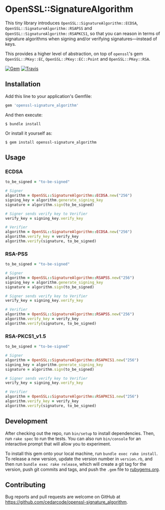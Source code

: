 # OpenSSL::SignatureAlgorithm

This tiny library introduces `OpenSSL::SignatureAlgorithm::ECDSA`, `OpenSSL::SignatureAlgorithm::RSAPSS` and `OpenSSL::SignatureAlgorithm::RSAPKCS1`, so that you can reason in terms of signature algorithms when signing and/or verifying signatures―instead of keys.

This provides a higher level of abstraction, on top of `openssl`'s gem `OpenSSL::PKey::EC`, `OpenSSL::PKey::EC::Point` and `OpenSSL::PKey::RSA`.

[![Gem](https://img.shields.io/gem/v/openssl-signature_algorithm.svg?style=flat-square)](https://rubygems.org/gems/openssl-signature_algorithm)
[![Travis](https://img.shields.io/travis/cedarcode/openssl-signature_algorithm.svg?style=flat-square)](https://travis-ci.org/cedarcode/openssl-signature_algorithm)

## Installation

Add this line to your application's Gemfile:

```ruby
gem 'openssl-signature_algorithm'
```

And then execute:

    $ bundle install

Or install it yourself as:

    $ gem install openssl-signature_algorithm

## Usage

### ECDSA

```ruby
to_be_signed = "to-be-signed"

# Signer
algorithm = OpenSSL::SignatureAlgorithm::ECDSA.new("256")
signing_key = algorithm.generate_signing_key
signature = algorithm.sign(to_be_signed)

# Signer sends verify key to Verifier
verify_key = signing_key.verify_key

# Verifier
algorithm = OpenSSL::SignatureAlgorithm::ECDSA.new("256")
algorithm.verify_key = verify_key
algorithm.verify(signature, to_be_signed)
```

### RSA-PSS

```ruby
to_be_signed = "to-be-signed"

# Signer
algorithm = OpenSSL::SignatureAlgorithm::RSAPSS.new("256")
signing_key = algorithm.generate_signing_key
signature = algorithm.sign(to_be_signed)

# Signer sends verify key to Verifier
verify_key = signing_key.verify_key

# Verifier
algorithm = OpenSSL::SignatureAlgorithm::RSAPSS.new("256")
algorithm.verify_key = verify_key
algorithm.verify(signature, to_be_signed)
```

### RSA-PKCS1_v1.5

```ruby
to_be_signed = "to-be-signed"

# Signer
algorithm = OpenSSL::SignatureAlgorithm::RSAPKCS1.new("256")
signing_key = algorithm.generate_signing_key
signature = algorithm.sign(to_be_signed)

# Signer sends verify key to Verifier
verify_key = signing_key.verify_key

# Verifier
algorithm = OpenSSL::SignatureAlgorithm::RSAPKCS1.new("256")
algorithm.verify_key = verify_key
algorithm.verify(signature, to_be_signed)
```

## Development

After checking out the repo, run `bin/setup` to install dependencies. Then, run `rake spec` to run the tests. You can also run `bin/console` for an interactive prompt that will allow you to experiment.

To install this gem onto your local machine, run `bundle exec rake install`. To release a new version, update the version number in `version.rb`, and then run `bundle exec rake release`, which will create a git tag for the version, push git commits and tags, and push the `.gem` file to [rubygems.org](https://rubygems.org).

## Contributing

Bug reports and pull requests are welcome on GitHub at https://github.com/cedarcode/openssl-signature_algorithm.
